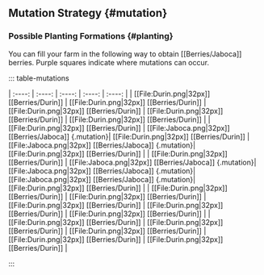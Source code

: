 ## Mutation Strategy {#mutation}

### Possible Planting Formations {#planting}

You can fill your farm in the following way to obtain [[Berries/Jaboca]] berries.
Purple squares indicate where mutations can occur.

::: table-mutations

| :----: | :----: | :----: | :----: | :----: |
| [[File:Durin.png\|32px]] [[Berries/Durin]] | [[File:Durin.png\|32px]] [[Berries/Durin]] | [[File:Durin.png\|32px]] [[Berries/Durin]] | [[File:Durin.png\|32px]] [[Berries/Durin]] | [[File:Durin.png\|32px]] [[Berries/Durin]] |
| [[File:Durin.png\|32px]] [[Berries/Durin]] | [[File:Jaboca.png\|32px]] [[Berries/Jaboca]] {.mutation}| [[File:Durin.png\|32px]] [[Berries/Durin]] | [[File:Jaboca.png\|32px]] [[Berries/Jaboca]] {.mutation}| [[File:Durin.png\|32px]] [[Berries/Durin]] |
| [[File:Durin.png\|32px]] [[Berries/Durin]] | [[File:Jaboca.png\|32px]] [[Berries/Jaboca]] {.mutation}| [[File:Jaboca.png\|32px]] [[Berries/Jaboca]] {.mutation}| [[File:Jaboca.png\|32px]] [[Berries/Jaboca]] {.mutation}| [[File:Durin.png\|32px]] [[Berries/Durin]] |
| [[File:Durin.png\|32px]] [[Berries/Durin]] | [[File:Durin.png\|32px]] [[Berries/Durin]] | [[File:Durin.png\|32px]] [[Berries/Durin]] | [[File:Durin.png\|32px]] [[Berries/Durin]] | [[File:Durin.png\|32px]] [[Berries/Durin]] |
| [[File:Durin.png\|32px]] [[Berries/Durin]] | [[File:Durin.png\|32px]] [[Berries/Durin]] | [[File:Durin.png\|32px]] [[Berries/Durin]] | [[File:Durin.png\|32px]] [[Berries/Durin]] | [[File:Durin.png\|32px]] [[Berries/Durin]] |

:::